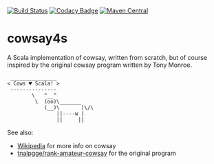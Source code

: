 [![Build Status](https://travis-ci.org/guilgaly/cowsay4s.svg?branch=master)](https://travis-ci.org/guilgaly/cowsay4s)
[![Codacy Badge](https://api.codacy.com/project/badge/Grade/61283f92a63444738407f767d6bf86f7)](https://www.codacy.com/app/guilgaly/cowsay4s?utm_source=github.com&amp;utm_medium=referral&amp;utm_content=guilgaly/cowsay4s&amp;utm_campaign=Badge_Grade)
[![Maven Central](https://maven-badges.herokuapp.com/maven-central/fr.ggaly/cowsay4s-core_2.12/badge.svg)](https://search.maven.org/search?q=g:fr.ggaly%20AND%20a:cowsay4s*)

# cowsay4s

A Scala implementation of cowsay, written from scratch, but of course inspired
by the original cowsay program written by Tony Monroe.

```text
 _______________
< Cows ♥ Scala! >
 ---------------
        \   ^__^
         \  (oo)\_______
            (__)\       )\/\
                ||----w |
                ||     ||
```

See also:

- [Wikipedia](https://en.wikipedia.org/wiki/Cowsay) for more info on cowsay
- [tnalpgge/rank-amateur-cowsay](https://github.com/tnalpgge/rank-amateur-cowsay)
for the original program

